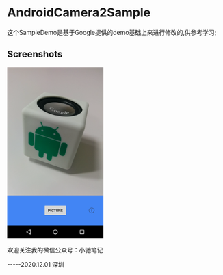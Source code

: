 
AndroidCamera2Sample
===================================

这个SampleDemo是基于Google提供的demo基础上来进行修改的,供参考学习;

Screenshots
-------------

<img src="screenshots/main.png" height="400" alt="Screenshot"/> 

欢迎关注我的微信公众号：小驰笔记

-----2020.12.01 深圳
